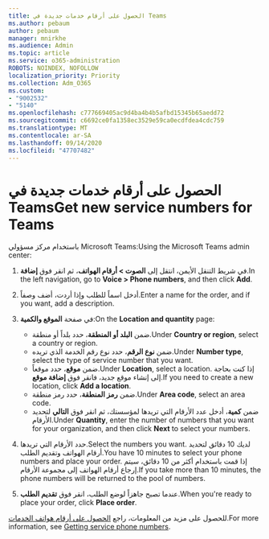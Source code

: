 ```yaml
---
title: الحصول على أرقام خدمات جديدة في Teams
ms.author: pebaum
author: pebaum
manager: mnirkhe
ms.audience: Admin
ms.topic: article
ms.service: o365-administration
ROBOTS: NOINDEX, NOFOLLOW
localization_priority: Priority
ms.collection: Adm_O365
ms.custom:
- "9002532"
- "5140"
ms.openlocfilehash: c777669405ac9d4ba4b4b5afbd15345b65aedd72
ms.sourcegitcommit: c6692ce0fa1358ec3529e59ca0ecdfdea4cdc759
ms.translationtype: MT
ms.contentlocale: ar-SA
ms.lasthandoff: 09/14/2020
ms.locfileid: "47707482"
---
```

# <a name="get-new-service-numbers-for-teams"></a><span data-ttu-id="a58cf-102">الحصول على أرقام خدمات جديدة في Teams</span><span class="sxs-lookup"><span data-stu-id="a58cf-102">Get new service numbers for Teams</span></span>

<span data-ttu-id="a58cf-103">باستخدام مركز مسؤولي Microsoft Teams:</span><span class="sxs-lookup"><span data-stu-id="a58cf-103">Using the Microsoft Teams admin center:</span></span>

1. <span data-ttu-id="a58cf-104">في شريط التنقل الأيمن، انتقل إلى **الصوت > أرقام الهواتف**، ثم انقر فوق **إضافة**.</span><span class="sxs-lookup"><span data-stu-id="a58cf-104">In the left navigation, go to **Voice > Phone numbers**, and then click **Add**.</span></span>
2. <span data-ttu-id="a58cf-105">أدخل اسماً للطلب وإذا أردت، أضف وصفاً.</span><span class="sxs-lookup"><span data-stu-id="a58cf-105">Enter a name for the order, and if you want, add a description.</span></span>
3. <span data-ttu-id="a58cf-106">في صفحة **الموقع والكمية**:</span><span class="sxs-lookup"><span data-stu-id="a58cf-106">On the **Location and quantity** page:</span></span>

    - <span data-ttu-id="a58cf-107">ضمن **البلد أو المنطقة**، حدد بلداً أو منطقة.</span><span class="sxs-lookup"><span data-stu-id="a58cf-107">Under **Country or region**, select a country or region.</span></span>
    - <span data-ttu-id="a58cf-108">ضمن **نوع الرقم**، حدد نوع رقم الخدمة الذي تريده.</span><span class="sxs-lookup"><span data-stu-id="a58cf-108">Under **Number type**, select the type of service number that you want.</span></span>
    - <span data-ttu-id="a58cf-109">ضمن **موقع**، حدد موقعاً.</span><span class="sxs-lookup"><span data-stu-id="a58cf-109">Under **Location**, select a location.</span></span> <span data-ttu-id="a58cf-110">إذا كنت بحاجة إلى إنشاء موقع جديد، فانقر فوق **إضافة موقع**.</span><span class="sxs-lookup"><span data-stu-id="a58cf-110">If you need to create a new location, click **Add a location**.</span></span>
    - <span data-ttu-id="a58cf-111">ضمن **رمز المنطقة**، حدد رمز منطقة.</span><span class="sxs-lookup"><span data-stu-id="a58cf-111">Under **Area code**, select an area code.</span></span>
    - <span data-ttu-id="a58cf-112">ضمن **كمية**، أدخل عدد الأرقام التي تريدها لمؤسستك، ثم انقر فوق **التالي** لتحديد الأرقام.</span><span class="sxs-lookup"><span data-stu-id="a58cf-112">Under **Quantity**, enter the number of numbers that you want for your organization, and then click **Next** to select your numbers.</span></span>
    
4. <span data-ttu-id="a58cf-113">حدد الأرقام التي تريدها.</span><span class="sxs-lookup"><span data-stu-id="a58cf-113">Select the numbers you want.</span></span> <span data-ttu-id="a58cf-114">لديك 10 دقائق لتحديد أرقام الهواتف وتقديم الطلب.</span><span class="sxs-lookup"><span data-stu-id="a58cf-114">You have 10 minutes to select your phone numbers and place your order.</span></span> <span data-ttu-id="a58cf-115">إذا قمت باستخدام أكثر من 10 دقائق، سيتم إرجاع أرقام الهواتف إلى مجموعة الأرقام.</span><span class="sxs-lookup"><span data-stu-id="a58cf-115">If you take more than 10 minutes, the phone numbers will be returned to the pool of numbers.</span></span>
5. <span data-ttu-id="a58cf-116">عندما تصبح جاهزاً لوضع الطلب، انقر فوق **تقديم الطلب**.</span><span class="sxs-lookup"><span data-stu-id="a58cf-116">When you're ready to place your order, click **Place order**.</span></span>

<span data-ttu-id="a58cf-117">للحصول على مزيد من المعلومات، راجع [الحصول على أرقام هواتف الخدمات](https://docs.microsoft.com/microsoftteams/getting-service-phone-numbers).</span><span class="sxs-lookup"><span data-stu-id="a58cf-117">For more information, see [Getting service phone numbers](https://docs.microsoft.com/microsoftteams/getting-service-phone-numbers).</span></span>
